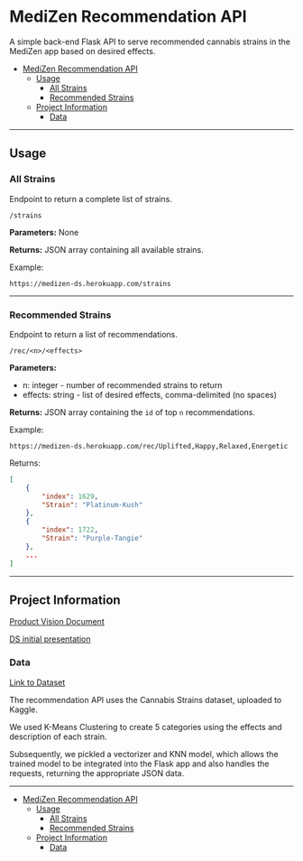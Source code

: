 # MediZen Recommendation API

A simple back-end Flask API to serve recommended cannabis strains in the MediZen app
based on desired effects.

- [MediZen Recommendation API](#medizen-recommendation-api)
  - [Usage](#usage)
    - [All Strains](#all-strains)
    - [Recommended Strains](#recommended-strains)
  - [Project Information](#project-information)
    - [Data](#data)

---

## Usage

### All Strains

Endpoint to return a complete list of strains.

    /strains

**Parameters:** None

**Returns:** JSON array containing all available strains.

Example:

    https://medizen-ds.herokuapp.com/strains

---

### Recommended Strains

Endpoint to return a list of recommendations.

    /rec/<n>/<effects>

**Parameters:**

- n: integer - number of recommended strains to return
- effects: string - list of desired effects, comma-delimited (no spaces)

**Returns:** JSON array containing the `id` of top `n` recommendations.

Example:

    https://medizen-ds.herokuapp.com/rec/Uplifted,Happy,Relaxed,Energetic

Returns:

```json
[
    {
        "index": 1629,
        "Strain": "Platinum-Kush"
    },
    {
        "index": 1722,
        "Strain": "Purple-Tangie"
    },
    ...
]
```

---

## Project Information

[Product Vision Document](https://www.notion.so/meds/Product-Vision-3bad180a0bc24c09b27d1b9c4f30c4ba)

[DS initial presentation](https://drive.google.com/file/d/1SWlKu2PWBgG7bUC-hGwdAX8NGLoWuYiA/view?usp=sharing)

### Data

[Link to Dataset](https://www.kaggle.com/kingburrito666/cannabis-strains)

The recommendation API uses the Cannabis Strains dataset, uploaded to Kaggle.

We used K-Means Clustering to create 5 categories using the effects and description of
each strain.

Subsequently, we pickled a vectorizer and KNN model, which allows the trained model to be
integrated into the Flask app and also handles the requests, returning the appropriate JSON data.

---

- [MediZen Recommendation API](#medizen-recommendation-api)
  - [Usage](#usage)
    - [All Strains](#all-strains)
    - [Recommended Strains](#recommended-strains)
  - [Project Information](#project-information)
    - [Data](#data)
